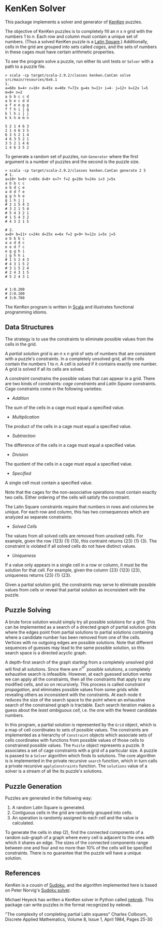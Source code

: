 KenKen Solver
=============

This package implements a solver and generator of [KenKen](http://www.kenken.com) puzzles.

The objective of KenKen puzzles is to completely fill an _n_ x _n_ grid with the numbers 1 to _n_.
Each row and column must contain a unique set of numbers.
(Thus a solved KenKen puzzle is a [Latin Square](http://en.wikipedia.org/wiki/Latin_square).)
Additionally, cells in the grid are grouped into sets called _cages_, and the sets of numbers in these cages must have certain arithmetic properties.

To see the program solve a puzzle, run either its unit tests or `Solver` with a path to a puzzle file.

    > scala -cp target/scala-2.9.2/classes kenken.CanCan solve src/main/resources/6x6.1
    1.
    a=60x b=4+ c=16+ d=45x e=40x f=72x g=4x h=11+ i=4- j=12+ k=12x l=5 m=8+ n=2
    a b b c c d
    a b e c d d
    a f e e g g
    f f h i j g
    k l h i j j
    k k h m m n

    5 2 1 4 6 3
    2 1 4 6 3 5
    6 3 5 2 1 4
    4 6 3 5 2 1
    3 5 2 1 4 6
    1 4 6 3 5 2

To generate a random set of puzzles, run `Generator` where the first argument is a number of puzzles and the second is the puzzle size.

	> scala -cp target/scala-2.9.2/classes kenken.CanCan generate 2 5
	# 1.
	a=10+ b=8+ c=60x d=8+ e=7+ f=2 g=20x h=24x i=3 j=5x
	a b b c c
	a b d c e
	a d d f e
	g g h h e
	g i h j j
	# 2 1 5 4 3
	# 3 2 1 5 4
	# 5 4 3 2 1
	# 1 5 4 3 2
	# 4 3 2 1 5

	# 2.
	a=8+ b=11+ c=24x d=25x e=6x f=2 g=9+ h=12x i=5x j=5
	a b b b c
	a a d d c
	e e d f c
	e g g h i
	j g h h i
	# 1 5 2 4 3
	# 4 3 1 5 2
	# 3 1 5 2 4
	# 2 4 3 1 5
	# 5 2 4 3 1


	# 1:0.200
	# 2:0.100
	# 3:0.700

The KenKen program is written in [Scala](http://www.scala-lang.org) and illustrates functional programming idioms.

Data Structures
---------------

The strategy is to use the constraints to eliminate possible values from the cells in the grid.

A _partial solution grid_ is an _n_ x _n_ grid of sets of numbers that are consistent with a puzzle's constraints.
In a completely unsolved grid, all the cells contain the numbers 1 to _n_.
A cell is _solved_ if it contains exactly one number.
A grid is solved if all its cells are solved.

A _constraint_ constrains the possible values that can appear in a grid.
There are two kinds of constraints: _cage constraints_ and _Latin Square_ constraints.
Cage constraints come in the following varieties:

* _Addition_

 The sum of the cells in a cage must equal a specified value.
* _Multiplication_

 The product of the cells in a cage must equal a specified value.
* _Subtraction_

 The difference of the cells in a cage must equal a specified value.
* _Division_

 The quotient of the cells in a cage must equal a specified value.
* _Specified_

 A single cell must contain a specified value.

Note that the cages for the non-associative operations must contain exactly two cells.
Either ordering of the cells will satisfy the constraint.

The Latin Square constraints require that numbers in rows and columns be unique.
For each row and column, this has two consequences which are analyzed as separate constraints:

* _Solved Cells_

 The values from all solved cells are removed from unsolved cells.
 For example, given the row {123} {1} {13}, this contraint returns {23} {1} {3}.
 The constraint is violated if all solved cells do not have distinct values.

* _Uniqueness_

 If a value only appears in a single cell in a row or column, it must be the solution for that cell.
 For example, given the column {23} {123} {23}, uniqueness returns {23} {1} {23}.

Given a partial solution grid, the constraints may serve to eliminate possible values from cells or reveal that partial solution as inconsistent with the puzzle.

Puzzle Solving
--------------

A brute force solution would simply try all possible solutions for a grid.
This can be implemented as a search of a directed graph of partial solution grids where the edges point from partial solutions to partial solutions containing where a candidate number has been removed from one of the cells.
Vertices with no outgoing edges are possible solutions.
Note that different sequences of guesses may lead to the same possible solution, so this search space is a directed acyclic graph.

A depth-first search of the graph starting from a completely unsolved grid will find all solutions.
Since there are _n_<sup>_n_<sup>2</sup></sup> possible solutions, a completely exhaustive search is infeasible.
However, at each guessed solution vertex we can apply all the constraints, then all the constraints that apply to any modified cells, and so on recursively.
This process is called _constraint propagation_, and eliminates possible values from some grids while revealing others as inconsistent with the constraints.
At each node it reduces the size of the search space to the point where an exhaustive search of the constrained graph is tractable.
Each search iteration makes a guess about the _least ambiguous cell_, i.e. the one with the fewest candidate numbers.

In this program, a partial solution is represented by the `Grid` object, which is a map of cell coordinates to sets of possible values.
The constraints are implemented as a hierarchy of `Constraint` objects which associate sets of cells coordinates with functions from possible values of those cells to constrained possible values.
The `Puzzle` object represents a puzzle.
It associates a set of cage constraints with a grid of a particular size.
A puzzle is passed to a `Solver` algorithm which finds to solutions.
The core algorithm is is implemented in the private recursive `search` function, which in turn calls a private recursive `applyConstraints` function.
The `solutions` value of a solver is a stream of all the its puzzle's solutions.

Puzzle Generation
-----------------

Puzzles are generated in the following way:

1. A random Latin Square is generated.
2. Contiguous cells in the grid are randomly grouped into cells.
3. An operation is randomly assigned to each cell and the value is calculated.

To generate the cells in step (2), find the connected components of a random sub-graph of a graph where every cell is adjacent to the ones with which it shares an edge.
The sizes of the connected components range between one and four and no more than 10% of the cells will be specified constraints.
There is no guarantee that the puzzle will have a unique solution.

References
----------

KenKen is a cousin of [Sudoku](http://en.wikipedia.org/wiki/Sudoku), and the algorithm implemented here is based on Peter Norvig's [Sudoku solver](http://norvig.com/sudoku.html).

Michael Heyeck has written a KenKen solver in Python called [neknek](http://www.mlsite.net/neknek).
This package can write puzzles in the format recognized by neknek.

"The complexity of completing partial Latin squares" Charles Colbourn, Discrete Applied Mathematics, Volume 8, Issue 1, April 1984, Pages 25-30
